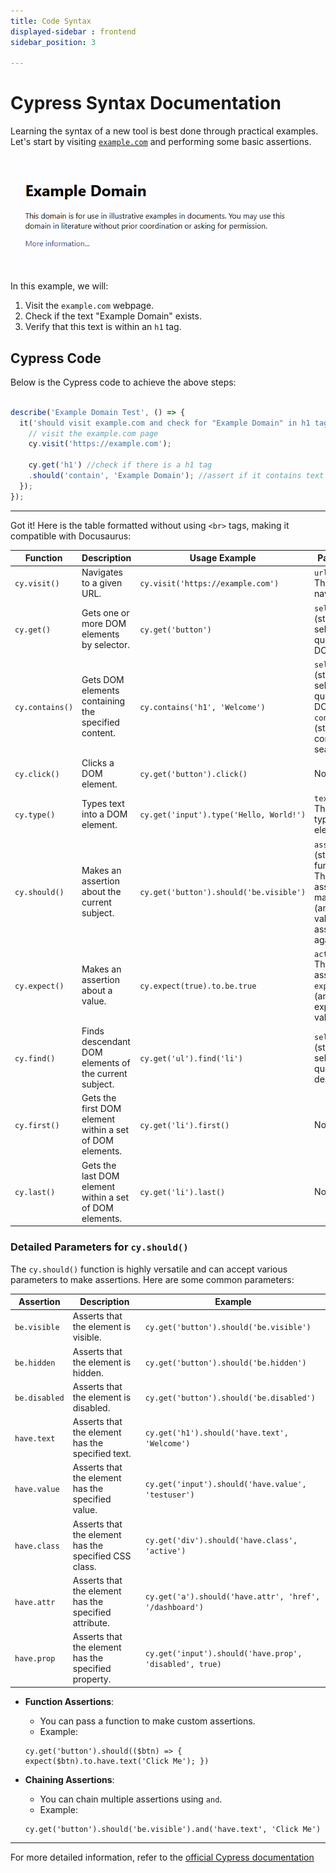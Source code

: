 ```yaml
---
title: Code Syntax
displayed-sidebar : frontend
sidebar_position: 3

---
```

# Cypress Syntax Documentation

Learning the syntax of a new tool is best done through practical examples. Let's start by visiting [`example.com`](https://example.com) and performing some basic assertions.

![Example Web Page](./assets/exampleWebPage.png)

In this example, we will:
1. Visit the `example.com` webpage.
2. Check if the text "Example Domain" exists.
3. Verify that this text is within an `h1` tag.

## Cypress Code

Below is the Cypress code to achieve the above steps:

```javascript

describe('Example Domain Test', () => {
  it('should visit example.com and check for "Example Domain" in h1 tag', () => {
    // visit the example.com page
    cy.visit('https://example.com');

    cy.get('h1') //check if there is a h1 tag
    .should('contain', 'Example Domain'); //assert if it contains text 'Example Domain'
  });
});
```
---
Got it! Here is the table formatted without using `<br>` tags, making it compatible with Docusaurus:

| **Function** | **Description**                                                                 | **Usage Example**                                     | **Parameters**                                                                 |
|--------------|---------------------------------------------------------------------------------|-------------------------------------------------------|------------------------------------------------------------------------------|
| `cy.visit()`| Navigates to a given URL.                                                      | `cy.visit('https://example.com')`                     | `url` (string): The URL to navigate to.                                      |
| `cy.get()`   | Gets one or more DOM elements by selector.                                     | `cy.get('button')`                                    | `selector` (string): The selector to query the DOM.                          |
| `cy.contains()` | Gets DOM elements containing the specified content.                     | `cy.contains('h1', 'Welcome')`                        | `selector` (string): The selector to query the DOM. `content` (string): The content to search for. |
| `cy.click()` | Clicks a DOM element.                                                         | `cy.get('button').click()`                            | None                                                                        |
| `cy.type()`  | Types text into a DOM element.                                                | `cy.get('input').type('Hello, World!')`               | `text` (string): The text to type into the element.                         |
| `cy.should()` | Makes an assertion about the current subject.                                 | `cy.get('button').should('be.visible')`               | `assertion` (string or function): The assertion to make. `value` (any): The value to assert against. |
| `cy.expect()`| Makes an assertion about a value.                                             | `cy.expect(true).to.be.true`                          | `actual` (any): The value to assert. `expected` (any): The expected value. |
| `cy.find()`  | Finds descendant DOM elements of the current subject.                         | `cy.get('ul').find('li')`                             | `selector` (string): The selector to query the descendants.                  |
| `cy.first()` | Gets the first DOM element within a set of DOM elements.                     | `cy.get('li').first()`                                | None                                                                        |
| `cy.last()`  | Gets the last DOM element within a set of DOM elements.                       | `cy.get('li').last()`                                 | None                                                                        |

### Detailed Parameters for `cy.should()`

The `cy.should()` function is highly versatile and can accept various parameters to make assertions. Here are some common parameters:


| **Assertion**       | **Description**                                                                 | **Example**                                                                 |
|---------------------|---------------------------------------------------------------------------------|-------------------------------------------------------------------------------|
| `be.visible`        | Asserts that the element is visible.                                          | `cy.get('button').should('be.visible')`                                       |
| `be.hidden`         | Asserts that the element is hidden.                                            | `cy.get('button').should('be.hidden')`                                        |
| `be.disabled`       | Asserts that the element is disabled.                                         | `cy.get('button').should('be.disabled')`                                      |
| `have.text`         | Asserts that the element has the specified text.                              | `cy.get('h1').should('have.text', 'Welcome')`                                |
| `have.value`        | Asserts that the element has the specified value.                              | `cy.get('input').should('have.value', 'testuser')`                           |
| `have.class`        | Asserts that the element has the specified CSS class.                         | `cy.get('div').should('have.class', 'active')`                               |
| `have.attr`         | Asserts that the element has the specified attribute.                         | `cy.get('a').should('have.attr', 'href', '/dashboard')`                       |
| `have.prop`         | Asserts that the element has the specified property.                          | `cy.get('input').should('have.prop', 'disabled', true)`                      |

- **Function Assertions**:
  - You can pass a function to make custom assertions.
  - Example:
  ```
  cy.get('button').should(($btn) => { expect($btn).to.have.text('Click Me'); })
  ```

- **Chaining Assertions**:
  - You can chain multiple assertions using `and`.
  - Example:
  ```
  cy.get('button').should('be.visible').and('have.text', 'Click Me')
  ```
---
For more detailed information, refer to the [official Cypress documentation](https://docs.cypress.io/)
